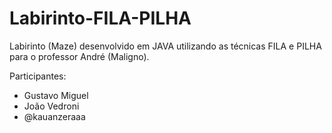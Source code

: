 # Labirinto-FILA-PILHA
Labirinto (Maze) desenvolvido em JAVA utilizando as técnicas FILA e PILHA para o professor André (Maligno).

Participantes:

- Gustavo Miguel
- João Vedroni
- @kauanzeraaa

